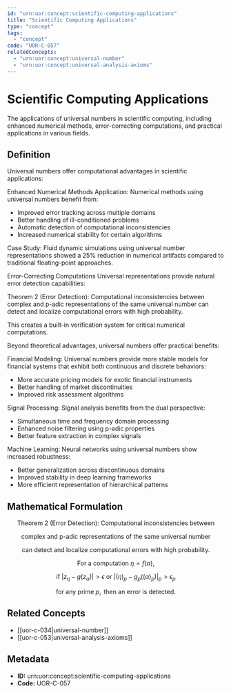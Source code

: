 ```yaml
---
id: "urn:uor:concept:scientific-computing-applications"
title: "Scientific Computing Applications"
type: "concept"
tags:
  - "concept"
code: "UOR-C-057"
relatedConcepts:
  - "urn:uor:concept:universal-number"
  - "urn:uor:concept:universal-analysis-axioms"
---
```


# Scientific Computing Applications

The applications of universal numbers in scientific computing, including enhanced numerical methods, error-correcting computations, and practical applications in various fields.

## Definition

Universal numbers offer computational advantages in scientific applications:

Enhanced Numerical Methods
Application: Numerical methods using universal numbers benefit from:
- Improved error tracking across multiple domains
- Better handling of ill-conditioned problems
- Automatic detection of computational inconsistencies
- Increased numerical stability for certain algorithms

Case Study: Fluid dynamic simulations using universal number representations showed a 25% reduction in numerical artifacts compared to traditional floating-point approaches.

Error-Correcting Computations
Universal representations provide natural error detection capabilities:

Theorem 2 (Error Detection): Computational inconsistencies between complex and p-adic representations of the same universal number can detect and localize computational errors with high probability.

This creates a built-in verification system for critical numerical computations.

Beyond theoretical advantages, universal numbers offer practical benefits:

Financial Modeling: Universal numbers provide more stable models for financial systems that exhibit both continuous and discrete behaviors:
- More accurate pricing models for exotic financial instruments
- Better handling of market discontinuities
- Improved risk assessment algorithms

Signal Processing: Signal analysis benefits from the dual perspective:
- Simultaneous time and frequency domain processing
- Enhanced noise filtering using p-adic properties
- Better feature extraction in complex signals

Machine Learning: Neural networks using universal numbers show increased robustness:
- Better generalization across discontinuous domains
- Improved stability in deep learning frameworks
- More efficient representation of hierarchical patterns

## Mathematical Formulation

$$
\text{Theorem 2 (Error Detection): Computational inconsistencies between}
$$

$$
\text{complex and p-adic representations of the same universal number}
$$

$$
\text{can detect and localize computational errors with high probability.}
$$

$$
\text{For a computation } \eta = f(\alpha),
$$

$$
\text{if } |z_{\eta} - g(z_{\alpha})| > \epsilon \text{ or } |(\eta)_p - g_p((\alpha)_p)|_p > \epsilon_p
$$

$$
\text{for any prime } p, \text{ then an error is detected.}
$$

## Related Concepts

- [[uor-c-034|universal-number]]
- [[uor-c-053|universal-analysis-axioms]]

## Metadata

- **ID:** urn:uor:concept:scientific-computing-applications
- **Code:** UOR-C-057
